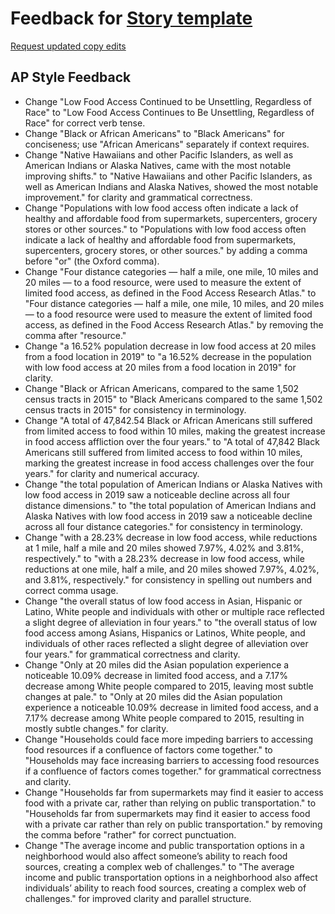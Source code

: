 # Feedback for [Story template](https://shuoshuobar.github.io/Low-Food-Access-Across-Race/)

[Request updated copy edits](https://github.com/jsoma/data-studio-projects-2024/issues/new/choose)

## AP Style Feedback

- Change "Low Food Access Continued to be Unsettling, Regardless of Race" to "Low Food Access Continues to Be Unsettling, Regardless of Race" for correct verb tense.
- Change "Black or African Americans" to "Black Americans" for conciseness; use "African Americans" separately if context requires.
- Change "Native Hawaiians and other Pacific Islanders, as well as American Indians or Alaska Natives, came with the most notable improving shifts." to "Native Hawaiians and other Pacific Islanders, as well as American Indians and Alaska Natives, showed the most notable improvement." for clarity and grammatical correctness.
- Change "Populations with low food access often indicate a lack of healthy and affordable food from supermarkets, supercenters, grocery stores or other sources." to "Populations with low food access often indicate a lack of healthy and affordable food from supermarkets, supercenters, grocery stores, or other sources." by adding a comma before "or" (the Oxford comma).
- Change "Four distance categories — half a mile, one mile, 10 miles and 20 miles — to a food resource, were used to measure the extent of limited food access, as defined in the Food Access Research Atlas." to "Four distance categories — half a mile, one mile, 10 miles, and 20 miles — to a food resource were used to measure the extent of limited food access, as defined in the Food Access Research Atlas." by removing the comma after "resource."
- Change "a 16.52% population decrease in low food access at 20 miles from a food location in 2019" to "a 16.52% decrease in the population with low food access at 20 miles from a food location in 2019" for clarity.
- Change "Black or African Americans, compared to the same 1,502 census tracts in 2015" to "Black Americans compared to the same 1,502 census tracts in 2015" for consistency in terminology.
- Change "A total of 47,842.54 Black or African Americans still suffered from limited access to food within 10 miles, making the greatest increase in food access affliction over the four years." to "A total of 47,842 Black Americans still suffered from limited access to food within 10 miles, marking the greatest increase in food access challenges over the four years." for clarity and numerical accuracy.
- Change "the total population of American Indians or Alaska Natives with low food access in 2019 saw a noticeable decline across all four distance dimensions." to "the total population of American Indians and Alaska Natives with low food access in 2019 saw a noticeable decline across all four distance categories." for consistency in terminology.
- Change "with a 28.23% decrease in low food access, while reductions at 1 mile, half a mile and 20 miles showed 7.97%, 4.02% and 3.81%, respectively." to "with a 28.23% decrease in low food access, while reductions at one mile, half a mile, and 20 miles showed 7.97%, 4.02%, and 3.81%, respectively." for consistency in spelling out numbers and correct comma usage.
- Change "the overall status of low food access in Asian, Hispanic or Latino, White people and individuals with other or multiple race reflected a slight degree of alleviation in four years." to "the overall status of low food access among Asians, Hispanics or Latinos, White people, and individuals of other races reflected a slight degree of alleviation over four years." for grammatical correctness and clarity.
- Change "Only at 20 miles did the Asian population experience a noticeable 10.09% decrease in limited food access, and a 7.17% decrease among White people compared to 2015, leaving most subtle changes at pale." to "Only at 20 miles did the Asian population experience a noticeable 10.09% decrease in limited food access, and a 7.17% decrease among White people compared to 2015, resulting in mostly subtle changes." for clarity.
- Change "Households could face more impeding barriers to accessing food resources if a confluence of factors come together." to "Households may face increasing barriers to accessing food resources if a confluence of factors comes together." for grammatical correctness and clarity.
- Change "Households far from supermarkets may find it easier to access food with a private car, rather than relying on public transportation." to "Households far from supermarkets may find it easier to access food with a private car rather than rely on public transportation." by removing the comma before "rather" for correct punctuation.
- Change "The average income and public transportation options in a neighborhood would also affect someone’s ability to reach food sources, creating a complex web of challenges." to "The average income and public transportation options in a neighborhood also affect individuals’ ability to reach food sources, creating a complex web of challenges." for improved clarity and parallel structure.